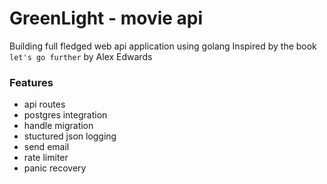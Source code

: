 # GreenLight - movie api

Building full fledged web api application using golang Inspired by the book `let's go further` by Alex Edwards

### Features
- api routes
- postgres integration
- handle migration
- stuctured json logging
- send email
- rate limiter
- panic recovery